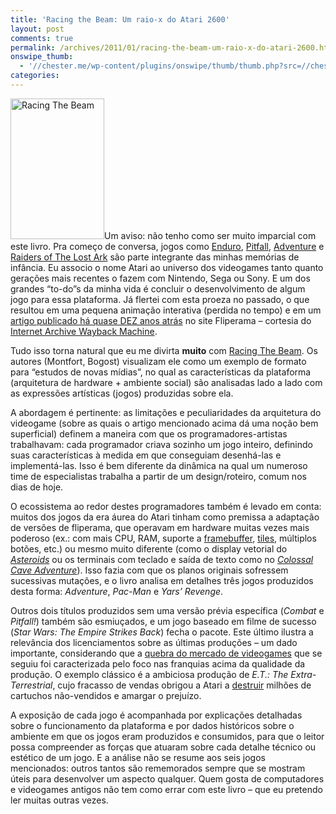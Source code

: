 ```yaml
---
title: 'Racing the Beam: Um raio-x do Atari 2600'
layout: post
comments: true
permalink: /archives/2011/01/racing-the-beam-um-raio-x-do-atari-2600.html
onswipe_thumb:
  - '//chester.me/wp-content/plugins/onswipe/thumb/thumb.php?src=//chester.me/wp-content/uploads/2011/01/racingthebeam.jpg&amp;w=600&amp;h=800&amp;zc=1&amp;q=75&amp;f=0'
categories:
---
```

<img class="alignright size-full wp-image-5770" title="Racing The Beam" src="//chester.me/wp-content/uploads/2011/01/racingthebeam.jpg" alt="Racing The Beam" width="150" height="225" />Um aviso: não tenho como ser muito imparcial com este livro. Pra começo de conversa, jogos como [Enduro][1], [Pitfall][2], [Adventure][3] e [Raiders of The Lost Ark][4] são parte integrante das minhas memórias de infância. Eu associo o nome Atari ao universo dos videogames tanto quanto gerações mais recentes o fazem com Nintendo, Sega ou Sony. E um dos grandes &#8220;to-do&#8221;s da minha vida é concluir o desenvolvimento de algum jogo para essa plataforma. Já flertei com esta proeza no passado, o que resultou em uma pequena animação interativa (perdida no tempo) e em um [artigo publicado há quase DEZ anos atrás][5] no site Fliperama &#8211; cortesia do [Internet Archive Wayback Machine][6].

Tudo isso torna natural que eu me divirta **muito** com [Racing The Beam][7]. Os autores (Montfort, Bogost) visualizam ele como um exemplo de formato para &#8220;estudos de novas mídias&#8221;, no qual as características da plataforma (arquitetura de hardware + ambiente social) são analisadas lado a lado com as expressões artísticas (jogos) produzidas sobre ela.

A abordagem é pertinente: as limitações e peculiaridades da arquitetura do videogame (sobre as quais o artigo mencionado acima dá uma noção bem superficial) definem a maneira com que os programadores-artistas trabalhavam: cada programador criava sozinho um jogo inteiro, definindo suas características à medida em que conseguiam desenhá-las e implementá-las. Isso é bem diferente da dinâmica na qual um numeroso time de especialistas trabalha a partir de um design/roteiro, comum nos dias de hoje.

O ecossistema ao redor destes programadores também é levado em conta: muitos dos jogos da era áurea do Atari tinham como premissa a adaptação de versões de fliperama, que operavam em hardware muitas vezes mais poderoso (ex.: com mais CPU, RAM, suporte a [framebuffer][8], [tiles][9], múltiplos botões, etc.) ou mesmo muito diferente (como o display vetorial do *[Asteroids][10]* ou os terminais com teclado e saída de texto como no *[Colossal Cave Adventure][11]*). Isso fazia com que os planos originais sofressem sucessivas mutações, e o livro analisa em detalhes três jogos produzidos desta forma: *Adventure*, *Pac-Man* e *Yars&#8217; Revenge*.

Outros dois títulos produzidos sem uma versão prévia específica (*Combat* e *Pitfall!*) também são esmiuçados, e um jogo baseado em filme de sucesso (*Star Wars: The Empire Strikes Back*) fecha o pacote. Este último ilustra a relevância dos licenciamentos sobre as últimas produções &#8211; um dado importante, considerando que a [quebra do mercado de videogames][12] que se seguiu foi caracterizada pelo foco nas franquias acima da qualidade da produção. O exemplo clássico é a ambiciosa produção de *E.T.: The Extra-Terrestrial*, cujo fracasso de vendas obrigou a Atari a [destruir][13] milhões de cartuchos não-vendidos e amargar o prejuízo.

A exposição de cada jogo é acompanhada por explicações detalhadas sobre o funcionamento da plataforma e por dados históricos sobre o ambiente em que os jogos eram produzidos e consumidos, para que o leitor possa compreender as forças que atuaram sobre cada detalhe técnico ou estético de um jogo. E a análise não se resume aos seis jogos mencionados: outros tantos são rememorados sempre que se mostram úteis para desenvolver um aspecto qualquer. Quem gosta de computadores e videogames antigos não tem como errar com este livro &#8211; que eu pretendo ler muitas outras vezes.

 [1]: http://jogosdeatari.com.br/game/enduro
 [2]: http://jogosdeatari.com.br/game/pitfall
 [3]: http://www.atari.com/play/atari/adventure
 [4]: http://jogosdeatari.com.br/game/raiders-of-the-lost-ark
 [5]: http://web.archive.org/web/20020808022057/http://fliperama.ig.com.br/emuladores/atari/program/index.html
 [6]: http://www.archive.org/web/web.php
 [7]: http://mitpress.mit.edu/catalog/item/default.asp?ttype=2&tid=11696
 [8]: http://www.baixaki.com.br/tecnologia/1421-o-que-e-frame-buffer.htm
 [9]: http://en.wikipedia.org/wiki/Tile_engine
 [10]: http://en.wikipedia.org/wiki/Asteroids_%28video_game%29
 [11]: http://en.wikipedia.org/wiki/Colossal_Cave_Adventure
 [12]: http://en.wikipedia.org/wiki/North_American_video_game_crash_of_1983
 [13]: http://www.snopes.com/business/market/atari.asp
